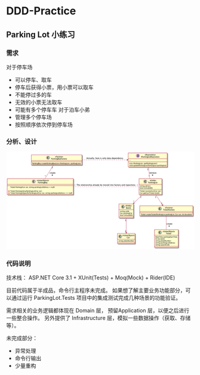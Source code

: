 # DDD-Practice
## Parking Lot 小练习
### 需求
对于停车场
- 可以停车、取车
- 停车后获得小票，用小票可以取车
- 不能停过多的车
- 无效的小票无法取车
- 可能有多个停车车
对于泊车小弟
- 管理多个停车场
- 按照顺序依次停到停车场

### 分析、设计

![简单的设计图（第一版）](https://github.com/hejiangle/DDD-Practice/blob/master/Parking%20Lot.png?raw=true)

### 代码说明

技术栈： ASP.NET Core 3.1 + XUnit(Tests) + Moq(Mock) + Rider(IDE)

目前代码属于半成品，命令行主程序未完成。
如果想了解主要业务功能部分，可以通过运行 ParkingLot.Tests 项目中的集成测试完成几种场景的功能验证。

需求相关的业务逻辑都体现在 Domain 层， 预留Application 层，以便之后进行一些整合操作。
另外提供了 Infrastructure 层，模拟一些数据操作（获取、存储等）。

未完成部分： 
- 异常处理
- 命令行输出
- 少量重构
